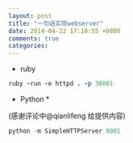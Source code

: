 ```yaml
---
layout: post
title: "一句话实现webserver"
date: 2014-04-22 17:10:55 +0800
comments: true
categories: 
---
```

* ruby
```ruby
ruby -run -e httpd . -p 30001
```

* Python *

(感谢评论中@qianlifeng 给提供内容)
```python
python -m SimpleHTTPServer 8001
```